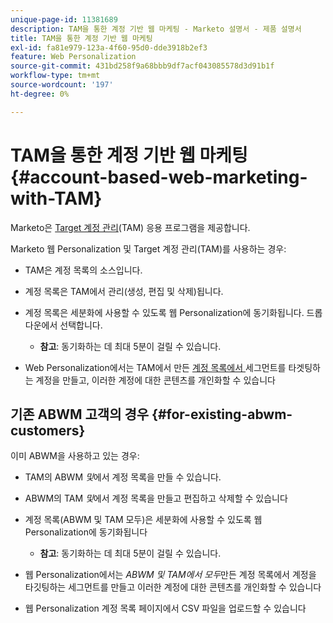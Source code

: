 ```yaml
---
unique-page-id: 11381689
description: TAM을 통한 계정 기반 웹 마케팅 - Marketo 설명서 - 제품 설명서
title: TAM을 통한 계정 기반 웹 마케팅
exl-id: fa81e979-123a-4f60-95d0-dde3918b2ef3
feature: Web Personalization
source-git-commit: 431bd258f9a68bbb9df7acf043085578d3d91b1f
workflow-type: tm+mt
source-wordcount: '197'
ht-degree: 0%

---
```


# TAM을 통한 계정 기반 웹 마케팅 {#account-based-web-marketing-with-TAM}

Marketo은 [Target 계정 관리](/help/marketo/product-docs/target-account-management/setup-tam/target-account-management-overview.md)(TAM) 응용 프로그램을 제공합니다.

Marketo 웹 Personalization 및 Target 계정 관리(TAM)를 사용하는 경우:

* TAM은 계정 목록의 소스입니다.
* 계정 목록은 TAM에서 관리(생성, 편집 및 삭제)됩니다.
* 계정 목록은 세분화에 사용할 수 있도록 웹 Personalization에 동기화됩니다. 드롭다운에서 선택합니다.

   * **참고**: 동기화하는 데 최대 5분이 걸릴 수 있습니다.

* Web Personalization에서는 TAM에서 만든 [계정 목록에서 ](/help/marketo/product-docs/web-personalization/account-based-web-marketing/create-a-new-account-list.md)세그먼트를 타겟팅하는 계정을 만들고, 이러한 계정에 대한 콘텐츠를 개인화할 수 있습니다

## 기존 ABWM 고객의 경우 {#for-existing-abwm-customers}

이미 ABWM을 사용하고 있는 경우:

* TAM의 ABWM _및_&#x200B;에서 계정 목록을 만들 수 있습니다.
* ABWM의 TAM _및_&#x200B;에서 계정 목록을 만들고 편집하고 삭제할 수 있습니다
* 계정 목록(ABWM 및 TAM 모두)은 세분화에 사용할 수 있도록 웹 Personalization에 동기화됩니다

   * **참고**: 동기화하는 데 최대 5분이 걸릴 수 있습니다.

* 웹 Personalization에서는 _ABWM 및 TAM에서 모두_&#x200B;만든 계정 목록에서 계정을 타깃팅하는 세그먼트를 만들고 이러한 계정에 대한 콘텐츠를 개인화할 수 있습니다
* 웹 Personalization 계정 목록 페이지에서 CSV 파일을 업로드할 수 있습니다
